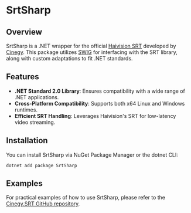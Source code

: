 # SrtSharp

## Overview
SrtSharp is a .NET wrapper for the official [Haivision SRT](https://github.com/Haivision/srt) developed by [Cinegy](https://www.cinegy.com/). This package utilizes [SWIG](https://www.swig.org/) for interfacing with the SRT library, along with custom adaptations to fit .NET standards. 

## Features
- **.NET Standard 2.0 Library**: Ensures compatibility with a wide range of .NET applications.
- **Cross-Platform Compatibility**: Supports both x64 Linux and Windows runtimes.
- **Efficient SRT Handling**: Leverages Haivision's SRT for low-latency video streaming.

## Installation
You can install SrtSharp via NuGet Package Manager or the dotnet CLI:

```shell
dotnet add package SrtSharp
```

## Examples
For practical examples of how to use SrtSharp, please refer to the [Cinegy.SRT GitHub repository](https://github.com/Cinegy/Cinegy.SRT).
